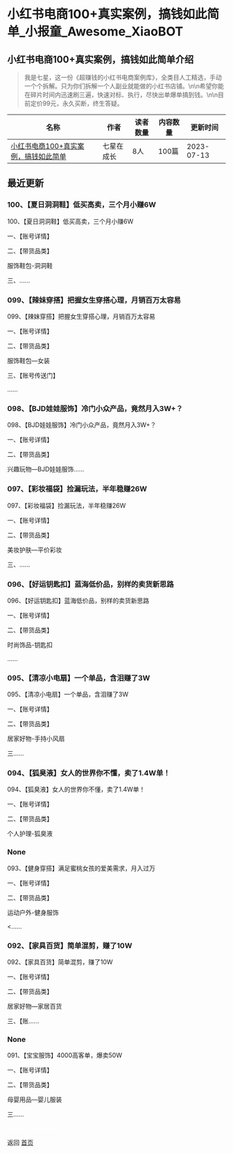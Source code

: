 # 小红书电商100+真实案例，搞钱如此简单_小报童_Awesome_XiaoBOT

## 小红书电商100+真实案例，搞钱如此简单介绍
> 我是七星，这一份《超赚钱的小红书电商案例库》，全类目人工精选，手动一个个拆解。只为你们拆解一个人副业就能做的小红书店铺。\n\n希望你能在碎片时间内迅速刷三遍，快速对标、执行，尽快出单爆单搞到钱。\n\n目前定价99元，永久买断，终生答疑。  
  


|名称|作者|读者数量|内容数量|更新时间|
|---|---|---|---|---|
|[小红书电商100+真实案例，搞钱如此简单](https://xiaobot.net/p/7starred100?refer=9c3f1c95-a052-465a-9902-f6d75080262a)|七星在成长|8人|100篇|2023-07-13|

## 最近更新
### 100、【夏日洞洞鞋】低买高卖，三个月小赚6W

100、【夏日洞洞鞋】低买高卖，三个月小赚6W

一、【账号详情】



二、【带货品类】

服饰鞋包-洞洞鞋

三、......

### 099、【辣妹穿搭】把握女生穿搭心理，月销百万太容易

099、【辣妹穿搭】把握女生穿搭心理，月销百万太容易

一、【账号详情】

二、【带货品类】

服饰鞋包—女装

三、【账号传送门】

......

### 098、【BJD娃娃服饰】冷门小众产品，竟然月入3W+？

098、【BJD娃娃服饰】冷门小众产品，竟然月入3W+？

一、【账号详情】



二、【带货品类】

兴趣玩物—BJD娃娃服饰......

### 097、【彩妆福袋】捡漏玩法，半年稳赚26W

097、【彩妆福袋】捡漏玩法，半年稳赚26W

一、【账号详情】



二、【带货品类】

美妆护肤—平价彩妆

三、......

### 096、【好运钥匙扣】蓝海低价品，别样的卖货新思路

096、【好运钥匙扣】蓝海低价品，别样的卖货新思路

一、【账号详情】



二、【带货品类】

时尚饰品-钥匙扣

......

### 095、【清凉小电扇】一个单品，含泪赚了3W

095、【清凉小电扇】一个单品，含泪赚了3W

一、【账号详情】



二、【带货品类】

居家好物-手持小风扇

三......

### 094、【狐臭液】女人的世界你不懂，卖了1.4W单！

094、【狐臭液】女人的世界你不懂，卖了1.4W单！

一、【账号详情】



二、【带货品类】

个人护理-狐臭液

### None

093、【健身穿搭】满足蜜桃女孩的爱美需求，月入过万

一、【账号详情】



二、【带货品类】

运动户外-健身服饰

<......

### 092、【家具百货】简单混剪，赚了10W

092、【家具百货】简单混剪，赚了10W

一、【账号详情】



二、【带货品类】

居家好物—家居百货

三、【账......

### None

091、【宝宝服饰】4000高客单，爆卖50W

一、【账号详情】



二、【带货品类】

母婴用品—婴儿服装

三......


<a href="https://github.com/Reno9527/awesome-xiaobot" style="color: white; text-decoration: none;">awesome-xiaobot</a>

返回 [首页](../README.md)
